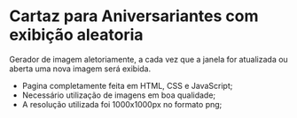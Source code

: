 # Cartaz para Aniversariantes com exibição aleatoria

Gerador de imagem aletoriamente, a cada vez que a janela for atualizada ou aberta uma nova imagem será exibida.
- Pagina completamente feita em HTML, CSS e JavaScript;
- Necessário utilização de imagens em boa qualidade;
- A resolução utilizada foi 1000x1000px no formato png;

